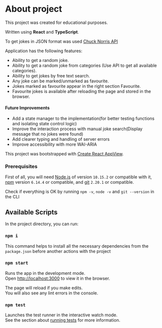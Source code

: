 # About project
This project was created for educational purposes. 

Written using **React** and **TypeScript**.

To get jokes in JSON format was used [Chuck Norris API](https://api.chucknorris.io/) 

Application has the following features: 
- Ability to get a random joke.
- Ability to get a random joke from categories (Use API to get all available categories).
- Ability to get jokes by free text search.
- Any joke can be marked/unmarked as favourite.
- Jokes marked as favourite appear in the right section Favourite.
- Favourite jokes is available after reloading the page and stored in the browser.

#### Future Improvements

* Add a state manager to the implementation(for better testing functions and isolating state control logic)
* Improve the interaction process with manual joke search(Display message that no jokes were found)
* Add clearer typing and handling of server errors
* Improve accessibility with more WAI-ARIA

This project was bootstrapped with [Create React AppView](https://github.com/facebook/create-react-app).

### Prerequisites

First of all, you will need [Node.js](https://nodejs.org) of version `10.15.2` or compatible with it, [npm](https://www.npmjs.com/) version `6.14.4` or compatible, and [git](https://git-scm.com/downloads) `2.20.1` or compatible.

Check if everything is OK by running `npm -v`, `node -v` and `git --version` in the CLI

## Available Scripts

In the project directory, you can run:

### `npm i`
This command helps to install all the necessary dependencies from the `package.json` before another actions with the project

### `npm start`

Runs the app in the development mode.<br />
Open [http://localhost:3000](http://localhost:3000) to view it in the browser.

The page will reload if you make edits.<br />
You will also see any lint errors in the console.

### `npm test`

Launches the test runner in the interactive watch mode.<br />
See the section about [running tests](https://facebook.github.io/create-react-app/docs/running-tests) for more information.

